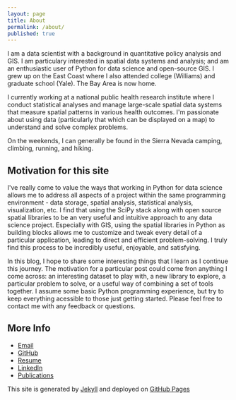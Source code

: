 ```yaml
---
layout: page
title: About
permalink: /about/
published: true
---
```


I am a data scientist with a background in quantitative policy analysis and GIS. I am particulary interested in spatial data systems and analysis; and am an enthusiastic user of Python for data science and open-source GIS. I grew up on the East Coast where I also attended college (Williams) and graduate school (Yale). The Bay Area is now home.

I currently working at a national public health research institute where I conduct statistical analyses and manage large-scale spatial data systems that measure spatial patterns in various health outcomes. I'm passionate about using data (particularly that which can be displayed on a map) to understand and solve complex problems.

On the weekends, I can generally be found in the Sierra Nevada camping, climbing, running, and hiking. 

## Motivation for this site
I've really come to value the ways that working in Python for data science allows me to address all aspects of a project within the same programming environment - data storage, spatial analysis, statistical analysis, visualization, etc. I find that using the SciPy stack along with open source spatial libraries to be an very useful and intuitive approach to any data science project. Especially with GIS, using the spatial libraries in Python as building blocks allows me to customize and tweak every detail of a particular application, leading to direct and efficient problem-solving. I truly find this process to be incredibly useful, enjoyable, and satisfying. 

In this blog, I hope to share some interesting things that I learn as I continue this journey. The motivation for a particular post could come fron anything I come across: an interesting dataset to play with, a new library to explore, a particular problem to solve, or a useful way of combining a set of tools together. I assume some basic Python programming experience, but try to keep everything acessible to those just getting started. Please feel free to contact me with any feedback or questions.

## More Info
- [Email](mailto:andrew.gaidus@gmail.com)
- [GitHub](https://github.com/agaidus)
- [Resume](/images/Gaidus_Resume.pdf)
- [LinkedIn](https://www.linkedin.com/in/andrew-gaidus-59606124)
- [Publications](https://www.researchgate.net/profile/Andrew_Gaidus)



This site is generated by [Jekyll](http://jekyllrb.com/) and deployed on [GitHub Pages](https://pages.github.com/)
